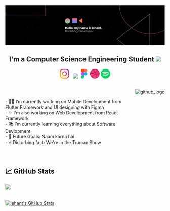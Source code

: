 
<img src="https://github.com/ishantsehrawat/ishantsehrawat/blob/main/banner.png" />
<h2 align='center'>I'm a Computer Science Engineering Student <img src="https://raw.githubusercontent.com/MartinHeinz/MartinHeinz/master/wave.gif" width="30px"></h2>

<p align='center'>
<a href="https://instagram.com/theishantsehrawat"><img height="30" src="https://github.com/ishantsehrawat/ishantsehrawat/blob/main/instagram.png?raw=true"></a>&nbsp;&nbsp;
<a href="https://www.linkedin.com/in/ishant-sehrawat-90b1341a4/"><img height="30" src="https://github.com/WaylonWalker/WaylonWalker/blob/main/icon/linkedin.png?raw=true"></a>
<a href="https://www.figma.com/@ishantsehrawat"><img height="30" src="https://github.com/ishantsehrawat/ishantsehrawat/blob/main/figma.png?raw=true"></a>
<a href="https://dribbble.com/ishantsehrawat"><img height="30" src="https://github.com/ishantsehrawat/ishantsehrawat/blob/main/dribbble.png?raw=true"></a>
<a href="https://open.spotify.com/user/mj8my8lquv3l30d6izzr0qi9l"><img height="30" src="https://github.com/ishantsehrawat/ishantsehrawat/blob/main/spotify.png?raw=true"></a>

</p>

<br>
<img align="right" alt="github_logo" height="170px" src="https://miro.medium.com/max/1020/0*7Q3yvSIv_t0ioJ-Z.gif" />
<p>
  <br>
- 👨‍💻 I’m currently working on Mobile Development from Flutter Framework and UI designing with Figma<br>
- ✨ I'm also working on Web Development from React Framework<br>
- 📚 I’m currently learning everything about Software Devlopment<br>
- 💪 Future Goals: Naam karna hai<br>
- ⚡ Disturbing fact: We're in the Truman Show <br>
  <br><br>
</p>

## &#x1f4c8; GitHub Stats
<a href="https://github.com/ishantsehrawat/ishantsehrawat">
  <img align="center" src="https://github-readme-stats.vercel.app/api/top-langs/?username=ishantsehrawat&layout=compact&title_color=ffffff&text_color=c9cacc&icon_color=2bbc8a&bg_color=1d1f21" />
</a>
<br><br><br>
<a href="https://github.com/ishantsehrawat/ishantsehrawat">
  <img align="center" src="https://github-readme-stats.vercel.app/api?username=ishantsehrawat&show_icons=true&line_height=27&count_private=true&title_color=ffffff&text_color=c9cacc&icon_color=2bbc8a&bg_color=1d1f21" alt="Ishant's GitHub Stats" />
</a>



